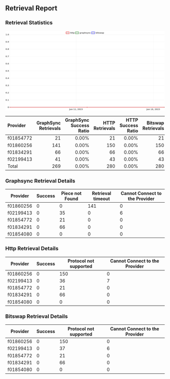 ## Retrieval Report
### Retrieval Statistics
<img src="https://raw.githubusercontent.com/data-preservation-programs/filplus-checker-assets/main/filecoin-project/filecoin-plus-large-datasets/issues/1965/1687329531242.png"/>

| Provider  | GraphSync Retrievals | GraphSync Success Ratio | HTTP Retrievals | HTTP Success Ratio | Bitswap Retrievals | Bitswap Success Ratio |
| :-------- | -------------------: | ----------------------: | --------------: | -----------------: | -----------------: | --------------------: |
| f01854772 |                   21 |                   0.00% |              21 |              0.00% |                 21 |                 0.00% |
| f01860256 |                  141 |                   0.00% |             150 |              0.00% |                150 |                 0.00% |
| f01834291 |                   66 |                   0.00% |              66 |              0.00% |                 66 |                 0.00% |
| f02199413 |                   41 |                   0.00% |              43 |              0.00% |                 43 |                 0.00% |
| Total     |                  269 |                   0.00% |             280 |              0.00% |                280 |                 0.00% |

### Graphsync Retrieval Details
| Provider  | Success | Piece not Found | Retrieval timeout | Cannot Connect to the Provider |
| --------- | ------- | --------------- | ----------------- | ------------------------------ |
| f01860256 | 0       | 0               | 141               | 0                              |
| f02199413 | 0       | 35              | 0                 | 6                              |
| f01854772 | 0       | 21              | 0                 | 0                              |
| f01834291 | 0       | 66              | 0                 | 0                              |
| f01854080 | 0       | 0               | 0                 | 0                              |

### Http Retrieval Details
| Provider  | Success | Protocol not supported | Cannot Connect to the Provider |
| --------- | ------- | ---------------------- | ------------------------------ |
| f01860256 | 0       | 150                    | 0                              |
| f02199413 | 0       | 36                     | 7                              |
| f01854772 | 0       | 21                     | 0                              |
| f01834291 | 0       | 66                     | 0                              |
| f01854080 | 0       | 0                      | 0                              |

### Bitswap Retrieval Details
| Provider  | Success | Protocol not supported | Cannot Connect to the Provider |
| --------- | ------- | ---------------------- | ------------------------------ |
| f01860256 | 0       | 150                    | 0                              |
| f02199413 | 0       | 37                     | 6                              |
| f01854772 | 0       | 21                     | 0                              |
| f01834291 | 0       | 66                     | 0                              |
| f01854080 | 0       | 0                      | 0                              |
